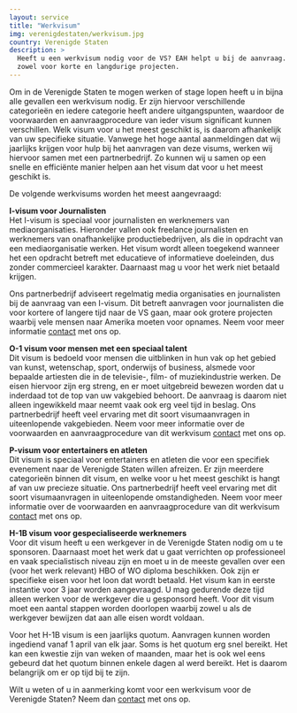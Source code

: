 ```yaml
---
layout: service
title: "Werkvisum"
img: verenigdestaten/werkvisum.jpg
country: Verenigde Staten
description: >
  Heeft u een werkvisum nodig voor de VS? EAH helpt u bij de aanvraag.
  zowel voor korte en langdurige projecten.
---
```


<p>Om in de Verenigde Staten te mogen werken of stage lopen heeft u in bijna alle gevallen een werkvisum nodig. Er zijn hiervoor verschillende categorieën en iedere categorie heeft andere uitgangspunten, waardoor de voorwaarden en aanvraagprocedure van ieder visum significant kunnen verschillen. Welk visum voor u het meest geschikt is, is daarom afhankelijk van uw specifieke situatie. Vanwege het hoge aantal aanmeldingen dat wij jaarlijks krijgen voor hulp bij het aanvragen van deze visums, werken wij hiervoor samen met een partnerbedrijf. Zo kunnen wij u samen op een snelle en efficiënte manier helpen aan het visum dat voor u het meest geschikt is.
</p>

<p>De volgende werkvisums worden het meest aangevraagd:
</p>

<p><strong>I-visum voor Journalisten</strong><br/>
Het I-visum is speciaal voor journalisten en werknemers van mediaorganisaties. Hieronder vallen ook freelance journalisten en werknemers van onafhankelijke productiebedrijven, als die in opdracht van een mediaorganisatie werken. Het visum wordt alleen toegekend wanneer het een opdracht betreft met educatieve of informatieve doeleinden, dus zonder commercieel karakter. Daarnaast mag u voor het werk niet betaald krijgen.
</p>

<p>
Ons partnerbedrijf adviseert regelmatig media organisaties en journalisten bij de aanvraag van een I-visum. Dit betreft aanvragen voor journalisten die voor kortere of langere tijd naar de VS gaan, maar ook grotere projecten waarbij vele mensen naar Amerika moeten voor opnames. Neem voor meer informatie <a href="{{ site.baseurl }}/contact">contact</a> met ons op.
</p>

<p>
<strong>O-1 visum voor mensen met een speciaal talent</strong><br/>
Dit visum is bedoeld voor mensen die uitblinken in hun vak op het gebied van kunst, wetenschap, sport, onderwijs of business, alsmede voor bepaalde artiesten die in de televisie-, film- of muziekindustrie werken. De eisen hiervoor zijn erg streng, en er moet uitgebreid bewezen worden dat u inderdaad tot de top van uw vakgebied behoort. De aanvraag is daarom niet alleen ingewikkeld maar neemt vaak ook erg veel tijd in beslag. Ons partnerbedrijf heeft veel ervaring met dit soort visumaanvragen in uiteenlopende vakgebieden. Neem voor meer informatie over de voorwaarden en aanvraagprocedure van dit werkvisum <a href="{{ site.baseurl }}/contact">contact</a> met ons op.
</p>

<p>
<strong>P-visum voor entertainers en atleten</strong><br/>
Dit visum is speciaal voor entertainers en atleten die voor een specifiek evenement naar de Verenigde Staten willen afreizen. Er zijn meerdere categorieën binnen dit visum, en welke voor u het meest geschikt is hangt af van uw precieze situatie. Ons partnerbedrijf heeft veel ervaring met dit soort visumaanvragen in uiteenlopende omstandigheden. Neem voor meer informatie over de voorwaarden en aanvraagprocedure van dit werkvisum <a href="{{ site.baseurl }}/contact">contact</a> met ons op.
</p>

<p><strong>H-1B visum voor gespecialiseerde werknemers</strong><br/>
Voor dit visum heeft u een werkgever in de Verenigde Staten nodig om u te sponsoren. Daarnaast moet het werk dat u gaat verrichten op professioneel en vaak specialistisch niveau zijn en moet u in de meeste gevallen over een (voor het werk relevant) HBO of WO diploma beschikken. Ook zijn er specifieke eisen voor het loon dat wordt betaald. Het visum kan in eerste instantie voor 3 jaar worden aangevraagd. U mag gedurende deze tijd alleen werken voor de werkgever die u gesponsord heeft. Voor dit visum moet een aantal stappen worden doorlopen waarbij zowel u als de werkgever bewijzen dat aan alle eisen wordt voldaan.
</p>

<p>Voor het H-1B visum is een jaarlijks quotum. Aanvragen kunnen worden ingediend vanaf 1 april van elk jaar. Soms is het quotum erg snel bereikt. Het kan een kwestie zijn van weken of maanden, maar het is ook wel eens gebeurd dat het quotum binnen enkele dagen al werd bereikt. Het is daarom belangrijk om er op tijd bij te zijn.
</p>

<p>Wilt u weten of u in aanmerking komt voor een werkvisum voor de Verenigde Staten? Neem dan <a href="{{ site.baseurl }}/contact">contact</a> met ons op.
</p>
